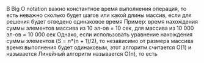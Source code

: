  В Big O notation важно константное время выполнения операция, то есть неважно сколько будет шагов или какой длины массив, если для решения будет отведено одинаковое время
 Пример: время нахождения суммы элементов массива из 10 эл-ов = 10 сек, для массива из 10 000 эл-ов = 10 000 сек
Однако, если использовать уравнение нахождения суммы элементов (S = n*(n + 1)/2), то независимо от размера массива время выполнения будет одинаковым, этот алгоритм считается О(1) и называется
Линейный алгоритм называется О(n), то есть 
